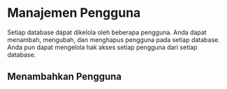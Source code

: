 # Manajemen Pengguna

Setiap database dapat dikelola oleh beberapa pengguna. Anda dapat menambah, mengubah, dan menghapus pengguna pada setiap database. Anda pun dapat mengelola hak akses setiap pengguna dari setiap database.

## Menambahkan Pengguna

